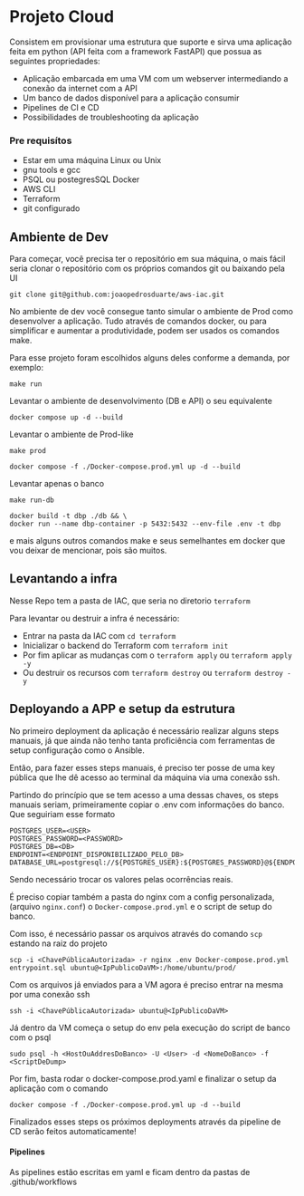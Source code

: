 # Projeto Cloud

Consistem em provisionar uma estrutura que suporte e sirva uma aplicação feita em python (API feita com a framework FastAPI) que possua as seguintes propriedades:


* Aplicação embarcada em uma VM com um webserver intermediando a conexão da internet com a API
* Um banco de dados disponível para a aplicação consumir 
* Pipelines de CI e CD
* Possibilidades de troubleshooting da aplicação

### Pre requisítos

* Estar em uma máquina Linux ou Unix
* gnu tools e gcc
* PSQL ou postegresSQL Docker
* AWS CLI
* Terraform
* git configurado

## Ambiente de Dev

Para começar, você precisa ter o repositório em sua máquina, o mais fácil seria clonar o repositório com os próprios comandos git ou baixando pela UI 

```shell
git clone git@github.com:joaopedrosduarte/aws-iac.git
```

No ambiente de dev você consegue tanto simular o ambiente de Prod como desenvolver a aplicação. Tudo através de comandos docker, ou para simplificar e aumentar a produtividade, podem ser usados os comandos make.

Para esse projeto foram escolhidos alguns deles conforme a demanda, por exemplo:

```shell
make run
```

Levantar o ambiente de desenvolvimento (DB e API) o seu equivalente

```shell
docker compose up -d --build
```

Levantar o ambiente de Prod-like

```shell 
make prod
```

```shell 
docker compose -f ./Docker-compose.prod.yml up -d --build
```

Levantar apenas o banco

```shell 
make run-db
```

```shell
docker build -t dbp ./db && \
docker run --name dbp-container -p 5432:5432 --env-file .env -t dbp
```

e mais alguns outros comandos make e seus semelhantes em docker que vou deixar de mencionar, pois são muitos. 

## Levantando a infra

Nesse Repo tem a pasta de IAC, que seria no diretorio `terraform`

Para levantar ou destruir a infra é necessário:

* Entrar na pasta da IAC com `cd terraform`
* Inicializar o backend do Terraform com `terraform init`
* Por fim aplicar as mudanças com o `terraform apply` ou `terraform apply -y`
* Ou destruir os recursos com `terraform destroy` ou `terraform destroy -y`

## Deployando a APP e setup da estrutura

No primeiro deployment da aplicação é necessário realizar alguns steps manuais, já que ainda não tenho tanta proficiência com ferramentas de setup configuração como o Ansible. 

Então, para fazer esses steps manuais, é preciso ter posse de uma key pública que lhe dê acesso ao terminal da máquina via uma conexão ssh.

Partindo do princípio que se tem acesso a uma dessas chaves, os steps manuais seriam, primeiramente copiar o .env com informações do banco. Que seguiriam esse formato

```
POSTGRES_USER=<USER>
POSTGRES_PASSWORD=<PASSWORD>
POSTGRES_DB=<DB>
ENDPOINT=<ENDPOINT_DISPONIBILIZADO_PELO_DB>
DATABASE_URL=postgresql://${POSTGRES_USER}:${POSTGRES_PASSWORD}@${ENDPOINT}/${POSTGRES_DB}
```

Sendo necessário trocar os valores pelas ocorrências reais. 

É preciso copiar também a pasta do nginx com a config personalizada, (arquivo `nginx.conf`) o `Docker-compose.prod.yml` e o script de setup do banco.

Com isso, é necessário passar os arquivos através do comando `scp` estando na raiz do projeto

```shell
scp -i <ChavePúblicaAutorizada> -r nginx .env Docker-compose.prod.yml entrypoint.sql ubuntu@<IpPublicoDaVM>:/home/ubuntu/prod/
```

Com os arquivos já enviados para a VM agora é preciso entrar na mesma por uma conexão ssh 

```shell
ssh -i <ChavePúblicaAutorizada> ubuntu@<IpPublicoDaVM>
```

Já dentro da VM começa o setup do env pela execução do script de banco com o psql

```shell
sudo psql -h <HostOuAddresDoBanco> -U <User> -d <NomeDoBanco> -f <ScriptDeDump>
```

Por fim, basta rodar o docker-compose.prod.yaml e finalizar o setup da aplicação com o comando

```shell
docker compose -f ./Docker-compose.prod.yml up -d --build
```

Finalizados esses steps os próximos deployments através da pipeline de CD serão feitos automaticamente!

#### Pipelines

As pipelines estão escritas em yaml e ficam dentro da pastas de .github/workflows 